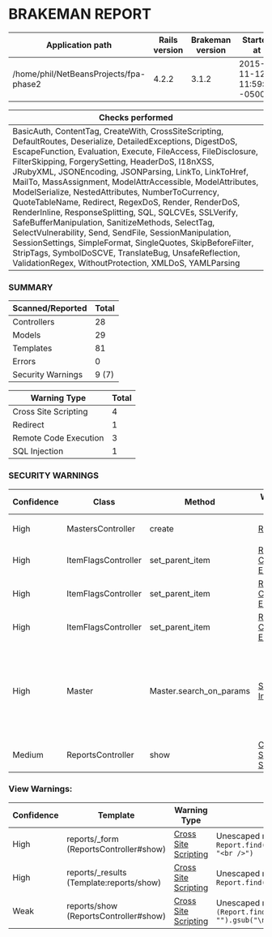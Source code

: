# BRAKEMAN REPORT

| Application path                       | Rails version | Brakeman version | Started at                | Duration            |
|----------------------------------------|---------------|------------------|---------------------------|---------------------|
| /home/phil/NetBeansProjects/fpa-phase2 | 4.2.2         | 3.1.2            | 2015-11-12 11:59:48 -0500 | 3.900831928 seconds |

| Checks performed                                                                                                                                                                                                                                                                                                                                                                                                                                                                                                                                                                                                                                                                                                                                                                                                                 |
|----------------------------------------------------------------------------------------------------------------------------------------------------------------------------------------------------------------------------------------------------------------------------------------------------------------------------------------------------------------------------------------------------------------------------------------------------------------------------------------------------------------------------------------------------------------------------------------------------------------------------------------------------------------------------------------------------------------------------------------------------------------------------------------------------------------------------------|
| BasicAuth, ContentTag, CreateWith, CrossSiteScripting, DefaultRoutes, Deserialize, DetailedExceptions, DigestDoS, EscapeFunction, Evaluation, Execute, FileAccess, FileDisclosure, FilterSkipping, ForgerySetting, HeaderDoS, I18nXSS, JRubyXML, JSONEncoding, JSONParsing, LinkTo, LinkToHref, MailTo, MassAssignment, ModelAttrAccessible, ModelAttributes, ModelSerialize, NestedAttributes, NumberToCurrency, QuoteTableName, Redirect, RegexDoS, Render, RenderDoS, RenderInline, ResponseSplitting, SQL, SQLCVEs, SSLVerify, SafeBufferManipulation, SanitizeMethods, SelectTag, SelectVulnerability, Send, SendFile, SessionManipulation, SessionSettings, SimpleFormat, SingleQuotes, SkipBeforeFilter, StripTags, SymbolDoSCVE, TranslateBug, UnsafeReflection, ValidationRegex, WithoutProtection, XMLDoS, YAMLParsing |

### SUMMARY

| Scanned/Reported  | Total |
|-------------------|-------|
| Controllers       | 28    |
| Models            | 29    |
| Templates         | 81    |
| Errors            | 0     |
| Security Warnings | 9 (7) |

| Warning Type          | Total |
|-----------------------|-------|
| Cross Site Scripting  | 4     |
| Redirect              | 1     |
| Remote Code Execution | 3     |
| SQL Injection         | 1     |

### SECURITY WARNINGS

| Confidence | Class               | Method                  | Warning Type                                                                                  | Message                                                                                                                                                                                                                                                                                                                                                                                                                                                                                                                                                                                                                                                                                                                                                |
|------------|---------------------|-------------------------|-----------------------------------------------------------------------------------------------|--------------------------------------------------------------------------------------------------------------------------------------------------------------------------------------------------------------------------------------------------------------------------------------------------------------------------------------------------------------------------------------------------------------------------------------------------------------------------------------------------------------------------------------------------------------------------------------------------------------------------------------------------------------------------------------------------------------------------------------------------------|
| High       | MastersController   | create                  | [Redirect](http://brakemanscanner.org/docs/warning_types/redirect/)                           | Possible unprotected redirect near line 79: `redirect_to(Master.create_master_records(current_user), :notice => ("Created Master Record with MSID #{Master.create_master_records(current_user).id}"))`                                                                                                                                                                                                                                                                                                                                                                                                                                                                                                                                                 |
| High       | ItemFlagsController | set_parent_item         | [Remote Code Execution](http://brakemanscanner.org/docs/warning_types/remote_code_execution/) | Unsafe reflection method constantize called with parameter value near line 59: `params[:item_controller].singularize.camelize.constantize`                                                                                                                                                                                                                                                                                                                                                                                                                                                                                                                                                                                                             |
| High       | ItemFlagsController | set_parent_item         | [Remote Code Execution](http://brakemanscanner.org/docs/warning_types/remote_code_execution/) | Unsafe reflection method constantize called with parameter value near line 61: `params[:item_controller].singularize.camelize.constantize`                                                                                                                                                                                                                                                                                                                                                                                                                                                                                                                                                                                                             |
| High       | ItemFlagsController | set_parent_item         | [Remote Code Execution](http://brakemanscanner.org/docs/warning_types/remote_code_execution/) | Unsafe reflection method constantize called with parameter value near line 63: `"DynamicModel::#{params[:item_controller].singularize.camelize}".constantize`                                                                                                                                                                                                                                                                                                                                                                                                                                                                                                                                                                                          |
| High       | Master              | Master.search_on_params | [SQL Injection](http://brakemanscanner.org/docs/warning_types/sql_injection/)                 | Possible SQL injection near line 256: `Master.select(["masters.id", "masters.pro_info_id", "masters.pro_id", "masters.msid", "masters.rank as master_rank"]).joins((([alt_condition_attrib[:joins], alt_condition_attrib[:joins]] + alt_condition_attrib[:joins]) << params_key.to_s.gsub("_attributes", "").to_sym)).uniq.where(((Master.reflect_on_association(params_key.to_s.gsub("_attributes", "").to_sym).klass.table_name or Master.reflect_on_association(params_key.to_s.gsub("_attributes", "").to_sym).plural_name.to_s) or params_key.to_s.pluralize) => (params_val.first.last.select do  (not v1.nil?) and (not alt_condition(params_key.to_s.gsub("_attributes", "").to_sym, [key1, v1]))  end), params_key => params_val.first.last)` |
| Medium     | ReportsController   | show                    | [Cross Site Scripting](http://brakemanscanner.org/docs/warning_types/cross_site_scripting/)   | Unescaped model attribute rendered inline near line 62: `render(text => "Generated SQL invalid.\n#{Report.find(params[:id].to_i).clean_sql}\n#{$!.to_s}", { :status => 400 })`                                                                                                                                                                                                                                                                                                                                                                                                                                                                                                                                                                         |

### View Warnings:

| Confidence | Template                                 | Warning Type                                                                               | Message                                                                                                          |
|------------|------------------------------------------|--------------------------------------------------------------------------------------------|------------------------------------------------------------------------------------------------------------------|
| High       | reports/_form (ReportsController#show)   | [Cross Site Scripting](http://brakemanscanner.org/docs/warning_types/cross_site_scripting) | Unescaped model attribute near line 2: `Report.find(params[:id].to_i).description.gsub("\n", "<br />")`          |
| High       | reports/_results (Template:reports/show) | [Cross Site Scripting](http://brakemanscanner.org/docs/warning_types/cross_site_scripting) | Unescaped model attribute near line 11: `Report.find(params[:id].to_i).clean_sql`                                |
| Weak       | reports/show (ReportsController#show)    | [Cross Site Scripting](http://brakemanscanner.org/docs/warning_types/cross_site_scripting) | Unescaped model attribute near line 10: `(Report.find(params[:id].to_i).description or "").gsub("\n", "<br />")` |

